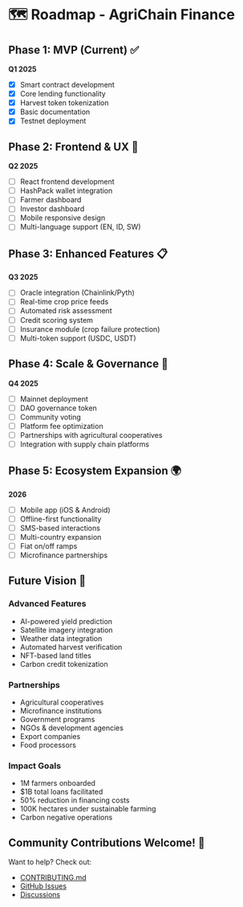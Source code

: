 # 🗺️ Roadmap - AgriChain Finance

## Phase 1: MVP (Current) ✅

**Q1 2025**
- [x] Smart contract development
- [x] Core lending functionality
- [x] Harvest token tokenization
- [x] Basic documentation
- [x] Testnet deployment

## Phase 2: Frontend & UX 🚧

**Q2 2025**
- [ ] React frontend development
- [ ] HashPack wallet integration
- [ ] Farmer dashboard
- [ ] Investor dashboard
- [ ] Mobile responsive design
- [ ] Multi-language support (EN, ID, SW)

## Phase 3: Enhanced Features 📋

**Q3 2025**
- [ ] Oracle integration (Chainlink/Pyth)
- [ ] Real-time crop price feeds
- [ ] Automated risk assessment
- [ ] Credit scoring system
- [ ] Insurance module (crop failure protection)
- [ ] Multi-token support (USDC, USDT)

## Phase 4: Scale & Governance 🚀

**Q4 2025**
- [ ] Mainnet deployment
- [ ] DAO governance token
- [ ] Community voting
- [ ] Platform fee optimization
- [ ] Partnerships with agricultural cooperatives
- [ ] Integration with supply chain platforms

## Phase 5: Ecosystem Expansion 🌍

**2026**
- [ ] Mobile app (iOS & Android)
- [ ] Offline-first functionality
- [ ] SMS-based interactions
- [ ] Multi-country expansion
- [ ] Fiat on/off ramps
- [ ] Microfinance partnerships

## Future Vision 🔮

### Advanced Features
- AI-powered yield prediction
- Satellite imagery integration
- Weather data integration
- Automated harvest verification
- NFT-based land titles
- Carbon credit tokenization

### Partnerships
- Agricultural cooperatives
- Microfinance institutions
- Government programs
- NGOs & development agencies
- Export companies
- Food processors

### Impact Goals
- 1M farmers onboarded
- $1B total loans facilitated
- 50% reduction in financing costs
- 100K hectares under sustainable farming
- Carbon negative operations

## Community Contributions Welcome! 🤝

Want to help? Check out:
- [CONTRIBUTING.md](../CONTRIBUTING.md)
- [GitHub Issues](https://github.com/yourusername/agrichain-finance/issues)
- [Discussions](https://github.com/yourusername/agrichain-finance/discussions)
